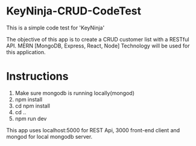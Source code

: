 # KeyNinja-CRUD-CodeTest

This is a simple code test for 'KeyNinja'

The objective of this app is to create a CRUD customer list with a RESTful API. MERN [MongoDB, Express, React, Node] Technology will be used for this application.


# Instructions

1) Make sure mongodb is running locally(mongod)
2) npm install 
3) cd npm install
4) cd ..
5) npm run dev

This app uses localhost:5000 for REST Api, 3000 front-end client and mongod for local mongodb server.
